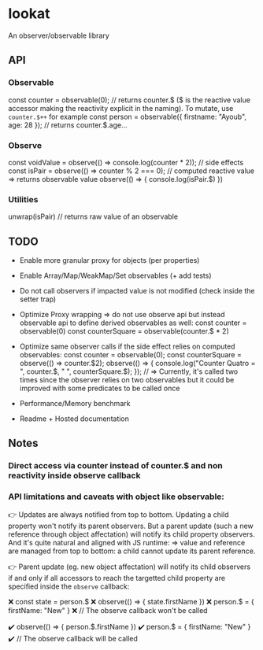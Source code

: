 # lookat

An observer/observable library

## API

### Observable

const counter = observable(0); // returns counter.$ ($ is the reactive value accessor making the reactivity explicit in the naming). To mutate, use `counter.$++` for example
const person = observable({ firstname: "Ayoub", age: 28 }); // returns counter.\$.age...

### Observe

const voidValue = observe(() => console.log(counter \* 2)); // side effects
const isPair = observe(() => counter % 2 === 0); // computed reactive value => returns observable value
observe(() => {
console.log(isPair.\$)
})

### Utilities

unwrap(isPair) // returns raw value of an observable

## TODO

-   Enable more granular proxy for objects (per properties)
-   Enable Array/Map/WeakMap/Set observables (+ add tests)
-   Do not call observers if impacted value is not modified (check inside the setter trap)
-   Optimize Proxy wrapping => do not use observe api but instead observable api to define derived observables as well:
    const counter = observable(0)
    const counterSquare = observable(counter.\$ \* 2)

-   Optimize same observer calls if the side effect relies on computed observables:
    const counter = observable(0);
    const counterSquare = observe(() => counter.$2);
observe(() => {
	console.log("Counter Quatro = ", counter.$, " ", counterSquare.\$);
    });
    // => Currently, it's called two times since the observer relies on two observables but it could be improved with some predicates to be called once

-   Performance/Memory benchmark
-   Readme + Hosted documentation

## Notes

### Direct access via counter instead of counter.\$ and non reactivity inside observe callback

### API limitations and caveats with object like observable:

👉 Updates are always notified from top to bottom. Updating a child property won't notify its parent observers. But a parent update (such a new reference through object affectation) will notify its child property observers. And it's quite natural and aligned with JS runtime:
=> value and reference are managed from top to bottom: a child cannot update its parent reference.

👉 Parent update (eg. new object affectation) will notify its child observers if and only if all accessors to reach the targetted child property are specified inside the `observe` callback:

❌ const state = person.$
❌	observe(() => { state.firstName })
❌	person.$ = { firstName: "New" }
❌ // The observe callback won't be called

✔️ observe(() => { person.$.firstName })
✔️	person.$ = { firstName: "New" }
✔️ // The observe callback will be called
